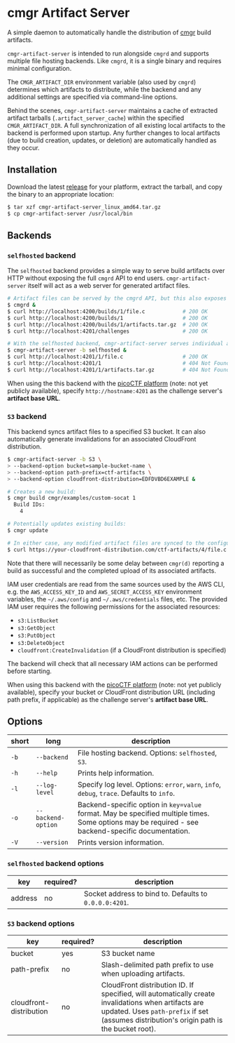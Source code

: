 # cmgr Artifact Server

A simple daemon to automatically handle the distribution of
[cmgr](https://github.com/ArmyCyberInstitute/cmgr) build artifacts.

`cmgr-artifact-server` is intended to run alongside `cmgrd` and supports multiple file hosting
backends. Like `cmgrd`, it is a single binary and requires minimal configuration.

The `CMGR_ARTIFACT_DIR` environment variable (also used by `cmgrd`) determines which artifacts to
distribute, while the backend and any additional settings are specified via command-line options.

Behind the scenes, `cmgr-artifact-server` maintains a cache of extracted artifact tarballs
(`.artifact_server_cache`) within the specified `CMGR_ARTIFACT_DIR`. A full synchronization of all
existing local artifacts to the backend is performed upon startup. Any further changes to local
artifacts (due to build creation, updates, or deletion) are automatically handled as they occur.

## Installation

Download the latest [release](https://github.com/picoCTF/cmgr-artifact-server/releases) for your
platform, extract the tarball, and copy the binary to an appropriate location:

```bash
$ tar xzf cmgr-artifact-server_linux_amd64.tar.gz
$ cp cmgr-artifact-server /usr/local/bin
```

## Backends

### `selfhosted` backend

The `selfhosted` backend provides a simple way to serve build artifacts over HTTP without exposing
the full `cmgrd` API to end users. `cmgr-artifact-server` itself will act as a web server for
generated artifact files.

```bash
# Artifact files can be served by the cmgrd API, but this also exposes other endpoints:
$ cmgrd &
$ curl http://localhost:4200/builds/1/file.c            # 200 OK
$ curl http://localhost:4200/builds/1                   # 200 OK
$ curl http://localhost:4200/builds/1/artifacts.tar.gz  # 200 OK
$ curl http://localhost:4201/challenges                 # 200 OK

# With the selfhosted backend, cmgr-artifact-server serves individual artifact files only:
$ cmgr-artifact-server -b selfhosted &
$ curl http://localhost:4201/1/file.c                   # 200 OK
$ curl http://localhost:4201/1                          # 404 Not Found
$ curl http://localhost:4201/1/artifacts.tar.gz         # 404 Not Found
```

When using the this backend with the [picoCTF platform](https://github.com/picoCTF/platform) (note:
not yet publicly available), specify `http://hostname:4201` as the challenge server's **artifact
base URL**.

### `S3` backend

This backend syncs artifact files to a specified S3 bucket. It can also automatically generate
invalidations for an associated CloudFront distribution.

```bash
$ cmgr-artifact-server -b S3 \
> --backend-option bucket=sample-bucket-name \
> --backend-option path-prefix=ctf-artifacts \
> --backend-option cloudfront-distribution=EDFDVBD6EXAMPLE &

# Creates a new build:
$ cmgr build cmgr/examples/custom-socat 1
  Build IDs:
    4

# Potentially updates existing builds:
$ cmgr update

# In either case, any modified artifact files are synced to the configured cloud storage provider:
$ curl https://your-cloudfront-distribution.com/ctf-artifacts/4/file.c  # 200 OK
```

Note that there will necessarily be some delay between `cmgr(d)` reporting a build as successful and
the completed upload of its associated artifacts.

IAM user credentials are read from the same sources used by the AWS CLI, e.g. the
`AWS_ACCESS_KEY_ID` and `AWS_SECRET_ACCESS_KEY` environment variables, the  `~/.aws/config` and
`~/.aws/credentials` files, etc. The provided IAM user requires the following permissions for the
associated resources:

- `s3:ListBucket`
- `s3:GetObject`
- `s3:PutObject`
- `s3:DeleteObject`
- `cloudfront:CreateInvalidation` (if a CloudFront distribution is specified)

The backend will check that all necessary IAM actions can be performed before starting.

When using this backend with the [picoCTF platform](https://github.com/picoCTF/platform) (note: not
yet publicly available), specify your bucket or CloudFront distribution URL (including path prefix,
if applicable) as the challenge server's **artifact base URL**.

## Options

| short | long | description |
| --- | --- | --- |
| `-b` | `--backend` | File hosting backend. Options: `selfhosted`, `S3`. |
| `-h` | `--help` | Prints help information. |
| `-l` | `--log-level` | Specify log level. Options: `error`, `warn`, `info`, `debug`, `trace`. Defaults to `info`. |
| `-o` | `--backend-option` | Backend-specific option in `key=value` format. May be specified multiple times. Some options may be required - see backend-specific documentation. |
| `-V` | `--version` | Prints version information. |

### `selfhosted` backend options

| key | required? | description |
| --- | --- | --- |
| address | no | Socket address to bind to. Defaults to `0.0.0.0:4201`. |

### `S3` backend options

| key | required? | description |
| --- | --- | --- |
| bucket | yes | S3 bucket name |
| path-prefix | no | Slash-delimited path prefix to use when uploading artifacts. |
| cloudfront-distribution | no | CloudFront distribution ID. If specified, will automatically create invalidations when artifacts are updated. Uses `path-prefix` if set (assumes distribution's origin path is the bucket root). |
